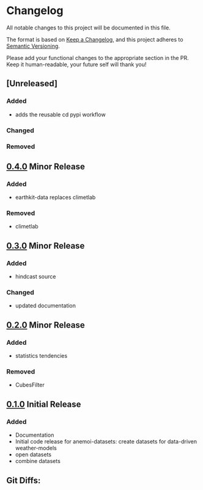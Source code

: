 # Changelog

All notable changes to this project will be documented in this file.

The format is based on [Keep a Changelog](https://keepachangelog.com/en/1.1.0/),
and this project adheres to [Semantic Versioning](https://semver.org/spec/v2.0.0.html).

Please add your functional changes to the appropriate section in the PR.
Keep it human-readable, your future self will thank you!

## [Unreleased]

### Added
- adds the reusable cd pypi workflow

### Changed

### Removed

## [0.4.0] Minor Release

### Added
- earthkit-data replaces climetlab

### Removed
- climetlab

## [0.3.0] Minor Release

### Added
- hindcast source

### Changed
- updated documentation

## [0.2.0] Minor Release

### Added
- statistics tendencies

### Removed
- CubesFilter

## [0.1.0] Initial Release

### Added
- Documentation
- Initial code release for anemoi-datasets: create datasets for data-driven weather-models
- open datasets
- combine datasets

## Git Diffs:
[0.4.0]: https://github.com/ecmwf/anemoi-datasets/compare/0.3.0...0.4.0
[0.3.0]: https://github.com/ecmwf/anemoi-datasets/compare/0.2.0...0.3.0
[0.2.0]: https://github.com/ecmwf/anemoi-datasets/compare/0.1.0...0.2.0
[0.1.0]: https://github.com/ecmwf/anemoi-models/releases/tag/0.1.0
